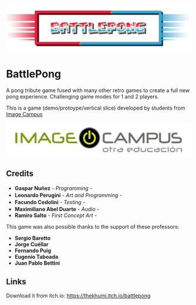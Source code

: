 <p align="center">
<img src="Title.png" alt="BattlePong"/>
</p>

# BattlePong

A pong tribute game fused with many other retro games to create a full new pong experience.
Challenging game modes for 1 and 2 players.

This is a game (demo/protoype/vertical slice) developed by students from <a href="https://www.imagecampus.edu.ar/">Image Campus</a>

<p align="center">
  <a href="https://www.imagecampus.edu.ar/">
    <img src="logo-image-campus.png" alt="Image Campus"/>
  </a> 
</p>


## Credits

- **Gaspar Nuñez** - *Programming* - <a href="gaspacho09@hotmail.com"><img height="16" width="16" src="https://unpkg.com/simple-icons@latest/icons/gmail.svg" /></a> <a href="https://steamcommunity.com/id/Thekhumi"><img height="16" width="16" src="https://unpkg.com/simple-icons@latest/icons/steam.svg" /></a>  <a href="Thekhumi#5001"><img height="16" width="16" src="https://unpkg.com/simple-icons@latest/icons/discord.svg" /></a> 
- **Leonardo Perugini** - *Art and Programming* - <a href="xweetyk@gmail.com"><img height="16" width="16" src="https://unpkg.com/simple-icons@latest/icons/gmail.svg" /></a> <a href="https://www.instagram.com/xweetyk/m"><img height="16" width="16" src="https://unpkg.com/simple-icons@latest/icons/instagram.svg" /></a> 
- **Facundo Cedolini** - *Testing* - <a href="cedo3432@hotmail.com"><img height="16" width="16" src="https://unpkg.com/simple-icons@latest/icons/gmail.svg" /></a>
- **Maximiliano Abel Duarte** - *Audio* - <a href="maximiliano.abel.duarte@gmail.com"><img height="16" width="16" src="https://unpkg.com/simple-icons@latest/icons/gmail.svg" /></a>
- **Ramiro Salto** - *First Concept Art* - 

This game was also possible thanks to the support of these professors:

- **Sergio Baretto**
- **Jorge Cuéllar**
- **Fernando Puig**
- **Eugenio Taboada**
- **Juan Pablo Bettini**

## Links

Download it from itch.io: https://thekhumi.itch.io/battlepong
